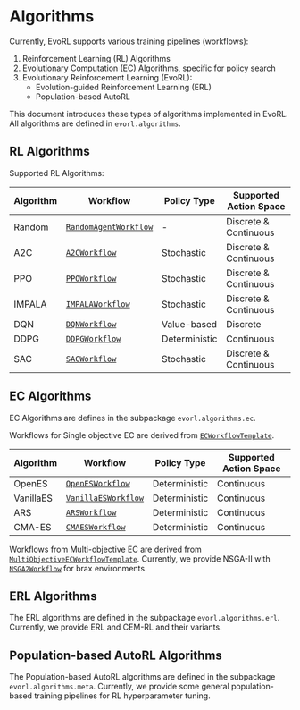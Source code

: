 # Algorithms

Currently, EvoRL supports various training pipelines (workflows):

1. Reinforcement Learning (RL) Algorithms
2. Evolutionary Computation (EC) Algorithms, specific for policy search
3. Evolutionary Reinforcement Learning (EvoRL):
    - Evolution-guided Reinforcement Learning (ERL)
    - Population-based AutoRL

This document introduces these types of algorithms implemented in EvoRL. All algorithms are defined in `evorl.algorithms`.

## RL Algorithms

Supported RL Algorithms:

| Algorithm | Workflow                                                                    | Policy Type   | Supported Action Space |
| --------- | --------------------------------------------------------------------------- | ------------- | ---------------------- |
| Random    | [`RandomAgentWorkflow`](#evorl.algorithms.random_agent.RandomAgentWorkflow) | -             | Discrete & Continuous  |
| A2C       | [`A2CWorkflow`](#evorl.algorithms.a2c.A2CWorkflow)                          | Stochastic    | Discrete & Continuous  |
| PPO       | [`PPOWorkflow`](#evorl.algorithms.ppo.PPOWorkflow)                          | Stochastic    | Discrete & Continuous  |
| IMPALA    | [`IMPALAWorkflow`](#evorl.algorithms.impala.IMPALAWorkflow)                 | Stochastic    | Discrete & Continuous  |
| DQN       | [`DQNWorkflow`](#evorl.algorithms.dqn.DQNWorkflow)                          | Value-based   | Discrete               |
| DDPG      | [`DDPGWorkflow`](#evorl.algorithms.ddpg.DDPGWorkflow)                       | Deterministic | Continuous             |
| SAC       | [`SACWorkflow`](#evorl.algorithms.sac.SACWorkflow)                          | Stochastic    | Discrete & Continuous  |

## EC Algorithms

EC Algorithms are defines in the subpackage `evorl.algorithms.ec`.

Workflows for Single objective EC are derived from [`ECWorkflowTemplate`](#evorl.workflows.ec_workflow.ECWorkflowTemplate).

| Algorithm | Workflow                                                                    | Policy Type   | Supported Action Space |
| --------- | --------------------------------------------------------------------------- | ------------- | ---------------------- |
| OpenES    | [`OpenESWorkflow`](#evorl.algorithms.ec.so.openes.OpenESWorkflow)           | Deterministic | Continuous             |
| VanillaES | [`VanillaESWorkflow`](#evorl.algorithms.ec.so.vanilla_es.VanillaESWorkflow) | Deterministic | Continuous             |
| ARS       | [`ARSWorkflow`](#evorl.algorithms.ec.so.ars.ARSWorkflow)                    | Deterministic | Continuous             |
| CMA-ES    | [`CMAESWorkflow`](#evorl.algorithms.ec.so.cmaes.CMAESWorkflow)              | Deterministic | Continuous             |


Workflows from Multi-objective EC are derived from [`MultiObjectiveECWorkflowTemplate`](#evorl.workflows.ec_workflow.MultiObjectiveECWorkflowTemplate). Currently, we provide NSGA-II with [`NSGA2Workflow`](#evorl.algorithms.ec.mo.nsga2_brax.NSGA2Workflow) for brax environments.

## ERL Algorithms

The ERL algorithms are defined in the subpackage `evorl.algorithms.erl`. Currently, we provide ERL and CEM-RL and their variants.

## Population-based AutoRL Algorithms

The Population-based AutoRL algorithms are defined in the subpackage `evorl.algorithms.meta`. Currently, we provide some general population-based training pipelines for RL hyperparameter tuning.
